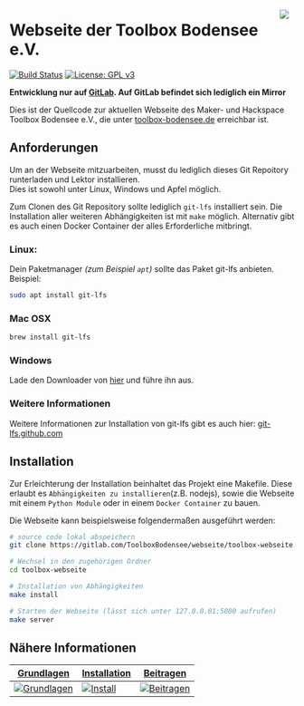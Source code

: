 <a href="https://toolbox-bodensee.de"><img src="https://assets.gitlab-static.net/uploads/-/system/group/avatar/6246985/9744766.png" align="right" hspace="10" vspace="6"></a>

Webseite der Toolbox Bodensee e.V.
====================================

[![Build Status](https://gitlab.com/ToolboxBodensee/webseite/toolbox-webseite/badges/master/pipeline.svg)](https://gitlab.com/ToolboxBodensee/webseite/toolbox-webseite/pipelines)
[![License: GPL v3](https://img.shields.io/badge/License-GPLv3-blue.svg)](https://www.gnu.org/licenses/gpl-3.0)

**Entwicklung nur auf [GitLab](https://gitlab.com/ToolboxBodensee/webseite/toolbox-webseite). Auf GitLab befindet sich lediglich ein Mirror**

Dies ist der Quellcode zur aktuellen Webseite des Maker- und Hackspace Toolbox Bodensee e.V., die unter [toolbox-bodensee.de](https://toolbox-bodensee.de/) erreichbar ist.


Anforderungen
---------------------------------
Um an der Webseite mitzuarbeiten, musst du lediglich dieses Git Repoitory runterladen und Lektor installieren.<br/>
Dies ist sowohl unter Linux, Windows und Apfel möglich.

Zum Clonen des Git Repository sollte lediglich ``git-lfs`` installiert sein. Die Installation aller weiteren Abhängigkeiten ist mit ``make`` möglich. Alternativ gibt es auch einen Docker Container der alles Erforderliche mitbringt.

### Linux:
Dein Paketmanager *(zum Beispiel ``apt``)* sollte das Paket git-lfs anbieten. Beispiel:
```bash
sudo apt install git-lfs
```

### Mac OSX
```bash
brew install git-lfs
```

### Windows
Lade den Downloader von [hier](https://github.com/git-lfs/git-lfs/releases) und führe ihn aus.

### Weitere Informationen
Weitere Informationen zur Installation von git-lfs gibt es auch hier: [git-lfs.github.com](https://git-lfs.github.com/)


Installation
---------------------------------

Zur Erleichterung der Installation beinhaltet das Projekt eine Makefile. Diese erlaubt es ``Abhängigkeiten zu installieren``(z.B. nodejs), sowie die Webseite mit einem ``Python Module`` oder in einem ``Docker Container`` zu bauen.

Die Webseite kann beispielsweise folgendermaßen ausgeführt werden:
```bash
# source code lokal abspeichern
git clone https://gitlab.com/ToolboxBodensee/webseite/toolbox-webseite.git toolbox-webseite

# Wechsel in den zugehörigen Ordner
cd toolbox-webseite

# Installation von Abhängigkeiten
make install

# Starten der Webseite (lässt sich unter 127.0.0.01:5000 aufrufen)
make server
```


Nähere Informationen
---------------------------------
| **[Grundlagen](https://gitlab.com/ToolboxBodensee/webseite/toolbox-webseite/-/wikis/Grundlagen)**     | **[Installation](https://gitlab.com/ToolboxBodensee/webseite/toolbox-webseite/-/wikis/Installation)**     | **[Beitragen](https://gitlab.com/ToolboxBodensee/webseite/toolbox-webseite/-/wikis/Contribution)**           |
|-------------------------------------|-------------------------------|-----------------------------------|
| [![Grundlagen](https://gitlab.com/ToolboxBodensee/webseite/toolbox-webseite/-/wikis/images/tech-docs.png)](https://gitlab.com/ToolboxBodensee/webseite/toolbox-webseite/-/wikis/Grundlagen) | [![Install](https://gitlab.com/ToolboxBodensee/webseite/toolbox-webseite/-/wikis/images/install.png)](https://gitlab.com/ToolboxBodensee/webseite/toolbox-webseite/-/wikis/Installation) | [![Beitragen](https://gitlab.com/ToolboxBodensee/webseite/toolbox-webseite/-/wikis/images/edit.png)](https://gitlab.com/ToolboxBodensee/webseite/toolbox-webseite/-/wikis/Beitragen) |

